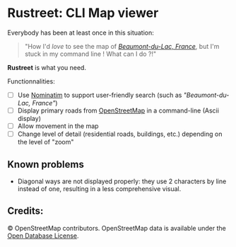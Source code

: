 # Rustreet: CLI Map viewer

Everybody has been at least once in this situation:
> "How I'd _love_ to see the map of [_Beaumont-du-Lac, France_](https://www.openstreetmap.org/node/407012759), but I'm stuck in my command line ! What can I do ?!"

**Rustreet** is what you need.

Functionnalities:
- [ ] Use [Nominatim](https://nominatim.org/) to support user-friendly search (such as _"Beaumont-du-Lac, France"_)
- [ ] Display primary roads from [OpenStreetMap](https://www.openstreetmap.org/#map=15/45.7804/1.8097) in a command-line (Ascii display)
- [ ] Allow movement in the map
- [ ] Change level of detail (residential roads, buildings, etc.) depending on the level of "zoom"

## Known problems
- Diagonal ways are not displayed properly: they use 2 characters by line instead of one, resulting in a less comprehensive visual.



## Credits:
© OpenStreetMap contributors. OpenStreetMap data is available under the [Open Database License](https://opendatacommons.org/licenses/odbl/).